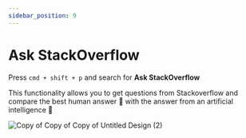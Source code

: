```yaml
---
sidebar_position: 9
---
```


# Ask StackOverflow

Press `cmd + shift + p` and search for **Ask StackOverflow**

This functionality allows you to get questions from Stackoverflow and compare the best human answer 🧠 with the answer from an artificial intelligence 🤖

![Copy of Copy of Copy of Untitled Design (2)](https://user-images.githubusercontent.com/6216945/214115661-fb0b2d49-f15c-49d1-beba-e51defdbd8e9.gif)




